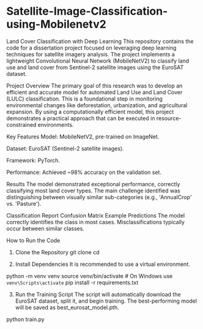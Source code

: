 # Satellite-Image-Classification-using-Mobilenetv2

Land Cover Classification with Deep Learning
This repository contains the code for a dissertation project focused on leveraging deep learning techniques for satellite imagery analysis. The project implements a lightweight Convolutional Neural Network (MobileNetV2) to classify land use and land cover from Sentinel-2 satellite images using the EuroSAT dataset.

Project Overview
The primary goal of this research was to develop an efficient and accurate model for automated Land Use and Land Cover (LULC) classification. This is a foundational step in monitoring environmental changes like deforestation, urbanization, and agricultural expansion. By using a computationally efficient model, this project demonstrates a practical approach that can be executed in resource-constrained environments.

Key Features
Model: MobileNetV2, pre-trained on ImageNet.

Dataset: EuroSAT (Sentinel-2 satellite images).

Framework: PyTorch.

Performance: Achieved ~98% accuracy on the validation set.

Results
The model demonstrated exceptional performance, correctly classifying most land cover types. The main challenge identified was distinguishing between visually similar sub-categories (e.g., 'AnnualCrop' vs. 'Pasture').

Classification Report
Confusion Matrix
Example Predictions
The model correctly identifies the class in most cases. Misclassifications typically occur between similar classes.

How to Run the Code
1. Clone the Repository
git clone <your-repository-url>
cd <repository-name>

2. Install Dependencies
It is recommended to use a virtual environment.

python -m venv venv
source venv/bin/activate  # On Windows use `venv\Scripts\activate`
pip install -r requirements.txt

3. Run the Training Script
The script will automatically download the EuroSAT dataset, split it, and begin training. The best-performing model will be saved as best_eurosat_model.pth.

python train.py
